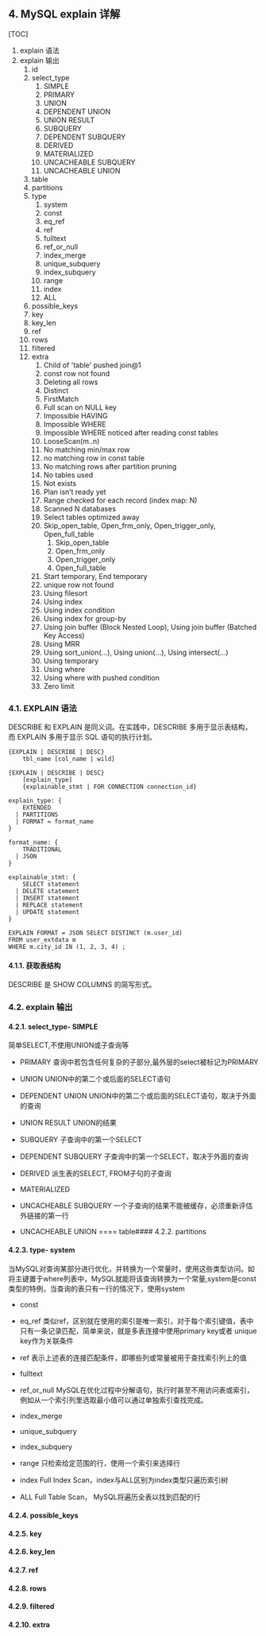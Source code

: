 ## 4. MySQL explain 详解

[TOC]

1. explain 语法
1. explain 输出
    1. id
    1. select_type
        1. SIMPLE
        1. PRIMARY
        1. UNION
        1. DEPENDENT UNION
        1. UNION RESULT
        1. SUBQUERY
        1. DEPENDENT SUBQUERY
        1. DERIVED
        1. MATERIALIZED
        1. UNCACHEABLE SUBQUERY
        1. UNCACHEABLE UNION
    1. table
    1. partitions
    1. type
        1. system
        1. const
        1. eq_ref
        1. ref
        1. fulltext
        1. ref_or_null
        1. index_merge
        1. unique_subquery
        1. index_subquery
        1. range
        1. index
        1. ALL
    1. possible_keys
    1. key
    1. key_len
    1. ref
    1. rows
    1. filtered
    1. extra
        1. Child of 'table' pushed join@1
        1. const row not found
        1. Deleting all rows
        1. Distinct
        1. FirstMatch
        1. Full scan on NULL key
        1. Impossible HAVING
        1. Impossible WHERE
        1. Impossible WHERE noticed after reading const tables
        1. LooseScan(m..n)
        1. No matching min/max row
        1. no matching row in const table
        1. No matching rows after partition pruning
        1. No tables used
        1. Not exists
        1. Plan isn’t ready yet
        1. Range checked for each record (index map: N)
        1. Scanned N databases
        1. Select tables optimized away
        1. Skip_open_table, Open_frm_only, Open_trigger_only, Open_full_table
            1. Skip_open_table
            1. Open_frm_only
            1. Open_trigger_only
            1. Open_full_table
        1. Start temporary, End temporary
        1. unique row not found
        1. Using filesort
        1. Using index
        1. Using index condition
        1. Using index for group-by
        1. Using join buffer (Block Nested Loop), Using join buffer (Batched Key Access)
        1. Using MRR
        1. Using sort_union(…​), Using union(…​), Using intersect(…​)
        1. Using temporary
        1. Using where
        1. Using where with pushed condition
        1. Zero limit

### 4.1. EXPLAIN 语法

DESCRIBE 和 EXPLAIN 是同义词。在实践中，DESCRIBE 多用于显示表结构，而 EXPLAIN 多用于显示 SQL 语句的执行计划。

    {EXPLAIN | DESCRIBE | DESC}
        tbl_name [col_name | wild]
    
    {EXPLAIN | DESCRIBE | DESC}
        [explain_type]
        {explainable_stmt | FOR CONNECTION connection_id}
    
    explain_type: {
        EXTENDED
      | PARTITIONS
      | FORMAT = format_name
    }
    
    format_name: {
        TRADITIONAL
      | JSON
    }
    
    explainable_stmt: {
        SELECT statement
      | DELETE statement
      | INSERT statement
      | REPLACE statement
      | UPDATE statement
    }

    EXPLAIN FORMAT = JSON SELECT DISTINCT (m.user_id)
    FROM user_extdata m
    WHERE m.city_id IN (1, 2, 3, 4) ;

#### 4.1.1. 获取表结构

DESCRIBE 是 SHOW COLUMNS 的简写形式。

### 4.2. explain 输出

#### 4.2.1. select_type- SIMPLE
简单SELECT,不使用UNION或子查询等

- PRIMARY
查询中若包含任何复杂的子部分,最外层的select被标记为PRIMARY

- UNION
UNION中的第二个或后面的SELECT语句

- DEPENDENT UNION
UNION中的第二个或后面的SELECT语句，取决于外面的查询

- UNION RESULT
UNION的结果

- SUBQUERY
子查询中的第一个SELECT

- DEPENDENT SUBQUERY
子查询中的第一个SELECT，取决于外面的查询

- DERIVED
派生表的SELECT, FROM子句的子查询

- MATERIALIZED
- UNCACHEABLE SUBQUERY
一个子查询的结果不能被缓存，必须重新评估外链接的第一行

- UNCACHEABLE UNION
==== table#### 4.2.2. partitions

#### 4.2.3. type- system
当MySQL对查询某部分进行优化，并转换为一个常量时，使用这些类型访问。如将主键置于where列表中，MySQL就能将该查询转换为一个常量,system是const类型的特例，当查询的表只有一行的情况下，使用system

- const
- eq_ref
类似ref，区别就在使用的索引是唯一索引，对于每个索引键值，表中只有一条记录匹配，简单来说，就是多表连接中使用primary key或者 unique key作为关联条件

- ref
表示上述表的连接匹配条件，即哪些列或常量被用于查找索引列上的值

- fulltext
- ref_or_null
MySQL在优化过程中分解语句，执行时甚至不用访问表或索引，例如从一个索引列里选取最小值可以通过单独索引查找完成。

- index_merge
- unique_subquery
- index_subquery
- range
只检索给定范围的行，使用一个索引来选择行

- index
Full Index Scan，index与ALL区别为index类型只遍历索引树

- ALL
Full Table Scan， MySQL将遍历全表以找到匹配的行

#### 4.2.4. possible_keys

#### 4.2.5. key

#### 4.2.6. key_len

#### 4.2.7. ref

#### 4.2.8. rows

#### 4.2.9. filtered

#### 4.2.10. extra

